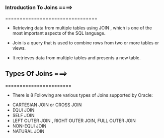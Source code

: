 


###  Introduction To Joins ====>
================================

* Retrieving data from multiple tables using JOIN , which is one of the most important aspects of the SQL language.

* Join is a query that is used to combine rows from two or more tables or views.

* It retrieves data from multiple tables and presents a new table.


##  Types Of Joins ===>
=======================

* There is 8 Following are various types of Joins supported by Oracle:
- CARTESIAN JOIN or CROSS JOIN
- EQUI JOIN
- SELF JOIN
- LEFT OUTER JOIN , RIGHT OUTER JOIN, FULL OUTER JOIN
- NON-EQUI JOIN
- NATURAL JOIN